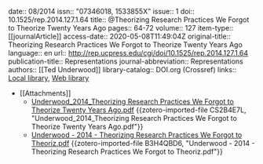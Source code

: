 date:: 08/2014
issn:: "07346018, 1533855X"
issue:: 1
doi:: 10.1525/rep.2014.127.1.64
title:: @Theorizing Research Practices We Forgot to Theorize Twenty Years Ago
pages:: 64-72
volume:: 127
item-type:: [[journalArticle]]
access-date:: 2020-05-08T11:49:04Z
original-title:: Theorizing Research Practices We Forgot to Theorize Twenty Years Ago
language:: en
url:: http://rep.ucpress.edu/cgi/doi/10.1525/rep.2014.127.1.64
publication-title:: Representations
journal-abbreviation:: Representations
authors:: [[Ted Underwood]]
library-catalog:: DOI.org (Crossref)
links:: [Local library](zotero://select/groups/2386895/items/QJDCJ8KS), [Web library](https://www.zotero.org/groups/2386895/items/QJDCJ8KS)

- [[Attachments]]
	- [Underwood_2014_Theorizing Research Practices We Forgot to Theorize Twenty Years Ago.pdf](https://moscow.sci-hub.se/3535/542b5bece8c2ca1a23a49fb7d4df1d78/underwood2014.pdf#navpanes=0&view=FitH) {{zotero-imported-file CS2B4E7L, "Underwood_2014_Theorizing Research Practices We Forgot to Theorize Twenty Years Ago.pdf"}}
	- [Underwood - 2014 - Theorizing Research Practices We Forgot to Theoriz.pdf](https://www.ideals.illinois.edu/bitstream/handle/2142/50034/REP127_05_Underwood.pdf?sequence=2&isAllowed=y) {{zotero-imported-file B3H4QBD6, "Underwood - 2014 - Theorizing Research Practices We Forgot to Theoriz.pdf"}}